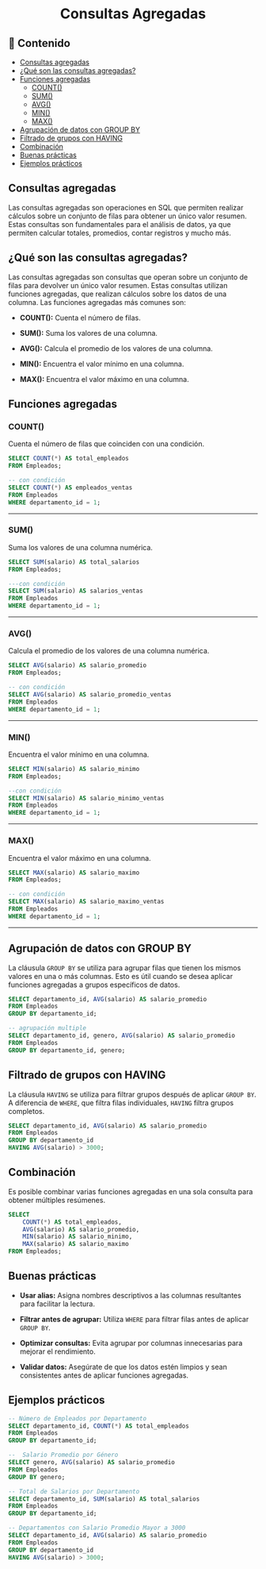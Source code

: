 <h1 align="center">Consultas Agregadas</h1>

<h2>📑 Contenido</h2>

- [Consultas agregadas](#consultas-agregadas)
- [¿Qué son las consultas agregadas?](#qué-son-las-consultas-agregadas)
- [Funciones agregadas](#funciones-agregadas)
  - [COUNT()](#count)
  - [SUM()](#sum)
  - [AVG()](#avg)
  - [MIN()](#min)
  - [MAX()](#max)
- [Agrupación de datos con GROUP BY](#agrupación-de-datos-con-group-by)
- [Filtrado de grupos con HAVING](#filtrado-de-grupos-con-having)
- [Combinación](#combinación)
- [Buenas prácticas](#buenas-prácticas)
- [Ejemplos prácticos](#ejemplos-prácticos)

## Consultas agregadas

Las consultas agregadas son operaciones en SQL que permiten realizar cálculos sobre un conjunto de filas para obtener un único valor resumen. Estas consultas son fundamentales para el análisis de datos, ya que permiten calcular totales, promedios, contar registros y mucho más.

## ¿Qué son las consultas agregadas?

Las consultas agregadas son consultas que operan sobre un conjunto de filas para devolver un único valor resumen. Estas consultas utilizan funciones agregadas, que realizan cálculos sobre los datos de una columna. Las funciones agregadas más comunes son:

- **COUNT():** Cuenta el número de filas.

- **SUM():** Suma los valores de una columna.

- **AVG():** Calcula el promedio de los valores de una columna.

- **MIN():** Encuentra el valor mínimo en una columna.

- **MAX():** Encuentra el valor máximo en una columna.

## Funciones agregadas

### COUNT()

Cuenta el número de filas que coinciden con una condición.

```sql
SELECT COUNT(*) AS total_empleados
FROM Empleados;

-- con condición
SELECT COUNT(*) AS empleados_ventas
FROM Empleados
WHERE departamento_id = 1;
```

---

### SUM()

Suma los valores de una columna numérica.

```sql
SELECT SUM(salario) AS total_salarios
FROM Empleados;

---con condición
SELECT SUM(salario) AS salarios_ventas
FROM Empleados
WHERE departamento_id = 1;
```

---

### AVG()

Calcula el promedio de los valores de una columna numérica.

```sql
SELECT AVG(salario) AS salario_promedio
FROM Empleados;

-- con condición
SELECT AVG(salario) AS salario_promedio_ventas
FROM Empleados
WHERE departamento_id = 1;
```

---

### MIN()

Encuentra el valor mínimo en una columna.

```sql
SELECT MIN(salario) AS salario_minimo
FROM Empleados;

--con condición
SELECT MIN(salario) AS salario_minimo_ventas
FROM Empleados
WHERE departamento_id = 1;
```

---

### MAX()

Encuentra el valor máximo en una columna.

```sql
SELECT MAX(salario) AS salario_maximo
FROM Empleados;

-- con condición
SELECT MAX(salario) AS salario_maximo_ventas
FROM Empleados
WHERE departamento_id = 1;
```

---

## Agrupación de datos con GROUP BY

La cláusula `GROUP BY` se utiliza para agrupar filas que tienen los mismos valores en una o más columnas. Esto es útil cuando se desea aplicar funciones agregadas a grupos específicos de datos.

```sql
SELECT departamento_id, AVG(salario) AS salario_promedio
FROM Empleados
GROUP BY departamento_id;

-- agrupación multiple
SELECT departamento_id, genero, AVG(salario) AS salario_promedio
FROM Empleados
GROUP BY departamento_id, genero;
```

## Filtrado de grupos con HAVING

La cláusula `HAVING` se utiliza para filtrar grupos después de aplicar `GROUP BY`. A diferencia de `WHERE`, que filtra filas individuales, `HAVING` filtra grupos completos.

```sql
SELECT departamento_id, AVG(salario) AS salario_promedio
FROM Empleados
GROUP BY departamento_id
HAVING AVG(salario) > 3000;
```

## Combinación

Es posible combinar varias funciones agregadas en una sola consulta para obtener múltiples resúmenes.

```sql
SELECT
    COUNT(*) AS total_empleados,
    AVG(salario) AS salario_promedio,
    MIN(salario) AS salario_minimo,
    MAX(salario) AS salario_maximo
FROM Empleados;
```

## Buenas prácticas

- **Usar alias:** Asigna nombres descriptivos a las columnas resultantes para facilitar la lectura.

- **Filtrar antes de agrupar:** Utiliza `WHERE` para filtrar filas antes de aplicar `GROUP BY`.

- **Optimizar consultas:** Evita agrupar por columnas innecesarias para mejorar el rendimiento.

- **Validar datos:** Asegúrate de que los datos estén limpios y sean consistentes antes de aplicar funciones agregadas.

## Ejemplos prácticos

```sql
-- Número de Empleados por Departamento
SELECT departamento_id, COUNT(*) AS total_empleados
FROM Empleados
GROUP BY departamento_id;

--  Salario Promedio por Género
SELECT genero, AVG(salario) AS salario_promedio
FROM Empleados
GROUP BY genero;

-- Total de Salarios por Departamento
SELECT departamento_id, SUM(salario) AS total_salarios
FROM Empleados
GROUP BY departamento_id;

-- Departamentos con Salario Promedio Mayor a 3000
SELECT departamento_id, AVG(salario) AS salario_promedio
FROM Empleados
GROUP BY departamento_id
HAVING AVG(salario) > 3000;
```
